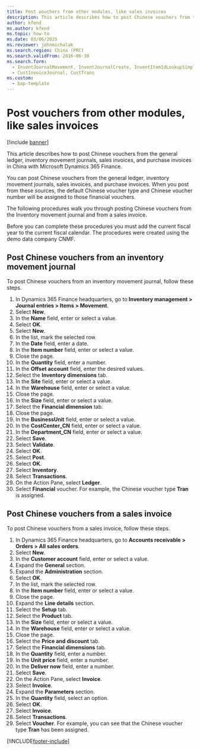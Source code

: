 ```yaml
---
title: Post vouchers from other modules, like sales invoices
description: This article describes how to post Chinese vouchers from the general ledger, inventory movement journals, sales invoices, and purchase invoices in China with Microsoft Dynamics 365 Finance.
author: kfend
ms.author: kfend
ms.topic: how-to
ms.date: 03/06/2025
ms.reviewer: johnmichalak
ms.search.region: China (PRC)
ms.search.validFrom: 2016-06-30
ms.search.form: 
  - InventJournalMovement, InventJournalCreate, InventItemIdLookupSimple, InventLocationIdLookup, InventProductDimensionLookup, DimensionLookup, InventTrans, SalesTableListPage, SalesCreateOrder, SalesTable, SalesEditLines
  - CustInvoiceJournal, CustTrans
ms.custom: 
  - bap-template
---
```


# Post vouchers from other modules, like sales invoices

[!include [banner](../../includes/banner.md)]

This article describes how to post Chinese vouchers from the general ledger, inventory movement journals, sales invoices, and purchase invoices in China with Microsoft Dynamics 365 Finance.

You can post Chinese vouchers from the general ledger, inventory movement journals, sales invoices, and purchase invoices. When you post from these sources, the default Chinese voucher type and Chinese voucher number will be assigned to those financial vouchers.

The following procedures walk you through posting Chinese vouchers from the Inventory movement journal and from a sales invoice.

Before you can complete these procedures you must add the current fiscal year to the current fiscal calendar. The procedures were created using the demo data company CNMF.

## Post Chinese vouchers from an inventory movement journal

To post Chinese vouchers from an inventory movement journal, follow these steps.

1. In Dynamics 365 Finance headquarters, go to **Inventory management \> Journal entries \> Items \> Movement**.
1. Select **New**.
1. In the **Name** field, enter or select a value.
1. Select **OK**.
1. Select **New**.
1. In the list, mark the selected row.
1. In the **Date** field, enter a date.
1. In the **Item number** field, enter or select a value.
1. Close the page.
1. In the **Quantity** field, enter a number.
1. In the **Offset account** field, enter the desired values.
1. Select the **Inventory dimensions** tab.
1. In the **Site** field, enter or select a value.
1. In the **Warehouse** field, enter or select a value.
1. Close the page.
1. In the **Size** field, enter or select a value.
1. Select the **Financial dimension** tab.
1. Close the page.
1. In the **BusinessUnit** field, enter or select a value.
1. In the **CostCenter_CN** field, enter or select a value.
1. In the **Department_CN** field, enter or select a value.
1. Select **Save**.
1. Select **Validate**.
1. Select **OK**.
1. Select **Post**.
1. Select **OK**.
1. Select **Inventory**.
1. Select **Transactions**.
1. On the Action Pane, select **Ledger**.
1. Select **Financial** voucher. For example, the Chinese voucher type **Tran** is assigned.  

## Post Chinese vouchers from a sales invoice

To post Chinese vouchers from a sales invoice, follow these steps.

1. In Dynamics 365 Finance headquarters, go to **Accounts receivable \> Orders \> All sales orders**.
1. Select **New**.
1. In the **Customer account** field, enter or select a value.
1. Expand the **General** section.
1. Expand the **Administration** section.
1. Select **OK**.
1. In the list, mark the selected row.
8. In the **Item number** field, enter or select a value.
1. Close the page.
1. Expand the **Line details** section.
1. Select the **Setup** tab.
1. Select the **Product** tab.
1. In the **Size** field, enter or select a value.
1. In the **Warehouse** field, enter or select a value.
1. Close the page.
1. Select the **Price and discount** tab.
1. Select the **Financial dimensions** tab.
1. In the **Quantity** field, enter a number.
1. In the **Unit price** field, enter a number.
1. In the **Deliver now** field, enter a number.
1. Select **Save**.
1. On the Action Pane, select **Invoice**.
1. Select **Invoice**.
1. Expand the **Parameters** section.
1. In the **Quantity** field, select an option.
1. Select **OK**.
1. Select **Invoice**.
1. Select **Transactions**.
1. Select **Voucher**. For example, you can see that the Chinese voucher type **Tran** has been assigned.  



[!INCLUDE[footer-include](../../../includes/footer-banner.md)]

